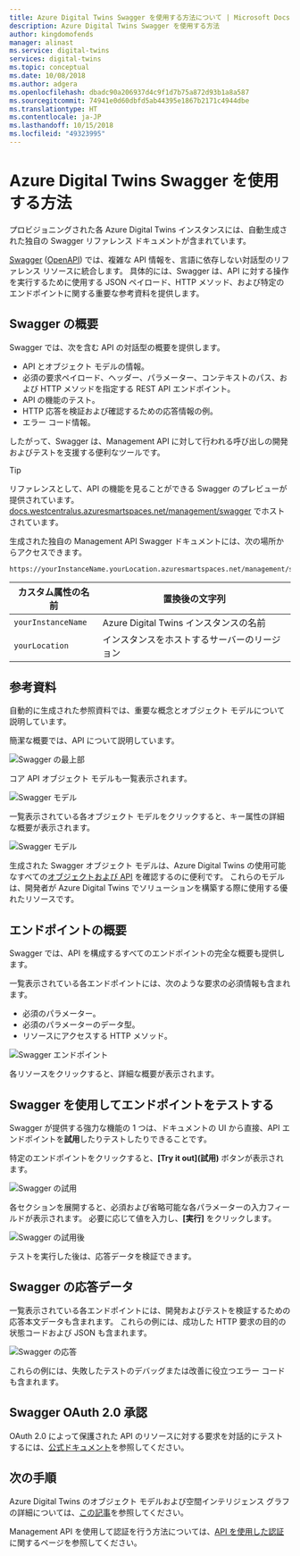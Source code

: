 ```yaml
---
title: Azure Digital Twins Swagger を使用する方法について | Microsoft Docs
description: Azure Digital Twins Swagger を使用する方法
author: kingdomofends
manager: alinast
ms.service: digital-twins
services: digital-twins
ms.topic: conceptual
ms.date: 10/08/2018
ms.author: adgera
ms.openlocfilehash: dbadc90a206937d4c9f1d7b75a872d93b1a8a587
ms.sourcegitcommit: 74941e0d60dbfd5ab44395e1867b2171c4944dbe
ms.translationtype: HT
ms.contentlocale: ja-JP
ms.lasthandoff: 10/15/2018
ms.locfileid: "49323995"
---
```

# <a name="how-to-use-azure-digital-twins-swagger"></a>Azure Digital Twins Swagger を使用する方法

プロビジョニングされた各 Azure Digital Twins インスタンスには、自動生成された独自の Swagger リファレンス ドキュメントが含まれています。

[Swagger](https://swagger.io/) ([OpenAPI](https://www.openapis.org/)) では、複雑な API 情報を、言語に依存しない対話型のリファレンス リソースに統合します。 具体的には、Swagger は、API に対する操作を実行するために使用する JSON ペイロード、HTTP メソッド、および特定のエンドポイントに関する重要な参考資料を提供します。

## <a name="swagger-summary"></a>Swagger の概要

Swagger では、次を含む API の対話型の概要を提供します。

* API とオブジェクト モデルの情報。
* 必須の要求ペイロード、ヘッダー、パラメーター、コンテキストのパス、および HTTP メソッドを指定する REST API エンドポイント。
* API の機能のテスト。
* HTTP 応答を検証および確認するための応答情報の例。
* エラー コード情報。

したがって、Swagger は、Management API に対して行われる呼び出しの開発およびテストを支援する便利なツールです。

> [!TIP]
> リファレンスとして、API の機能を見ることができる Swagger のプレビューが提供されています。
> [docs.westcentralus.azuresmartspaces.net/management/swagger](https://docs.westcentralus.azuresmartspaces.net/management/swagger) でホストされています。

生成された独自の Management API Swagger ドキュメントには、次の場所からアクセスできます。

```plaintext
https://yourInstanceName.yourLocation.azuresmartspaces.net/management/swagger
```

| カスタム属性の名前 | 置換後の文字列 |
| --- | --- |
| `yourInstanceName` | Azure Digital Twins インスタンスの名前 |
| `yourLocation` | インスタンスをホストするサーバーのリージョン |

## <a name="reference-material"></a>参考資料

自動的に生成された参照資料では、重要な概念とオブジェクト モデルについて説明しています。

簡潔な概要では、API について説明しています。

![Swagger の最上部][1]

コア API オブジェクト モデルも一覧表示されます。

![Swagger モデル][2]

一覧表示されている各オブジェクト モデルをクリックすると、キー属性の詳細な概要が表示されます。

![Swagger モデル][3]

生成された Swagger オブジェクト モデルは、Azure Digital Twins の使用可能なすべての[オブジェクトおよび API](./concepts-objectmodel-spatialgraph.md) を確認するのに便利です。 これらのモデルは、開発者が Azure Digital Twins でソリューションを構築する際に使用する優れたリソースです。

## <a name="endpoint-summary"></a>エンドポイントの概要

Swagger では、API を構成するすべてのエンドポイントの完全な概要も提供します。

一覧表示されている各エンドポイントには、次のような要求の必須情報も含まれます。

* 必須のパラメーター。
* 必須のパラメーターのデータ型。
* リソースにアクセスする HTTP メソッド。

![Swagger エンドポイント][4]

各リソースをクリックすると、詳細な概要が表示されます。

## <a name="using-swagger-to-test-endpoints"></a>Swagger を使用してエンドポイントをテストする

Swagger が提供する強力な機能の 1 つは、ドキュメントの UI から直接、API エンドポイントを**試用**したりテストしたりできることです。

特定のエンドポイントをクリックすると、**[Try it out]\(試用\)** ボタンが表示されます。

![Swagger の試用][5]

各セクションを展開すると、必須および省略可能な各パラメーターの入力フィールドが表示されます。 必要に応じて値を入力し、**[実行]** をクリックします。

![Swagger の試用後][6]

テストを実行した後は、応答データを検証できます。

## <a name="swagger-response-data"></a>Swagger の応答データ

一覧表示されている各エンドポイントには、開発およびテストを検証するための応答本文データも含まれます。 これらの例には、成功した HTTP 要求の目的の状態コードおよび JSON も含まれます。

![Swagger の応答][7]

これらの例には、失敗したテストのデバッグまたは改善に役立つエラー コードも含まれます。

## <a name="swagger-oauth-20-authorization"></a>Swagger OAuth 2.0 承認

OAuth 2.0 によって保護された API のリソースに対する要求を対話的にテストするには、[公式ドキュメント](https://swagger.io/docs/specification/authentication/oauth2/)を参照してください。

## <a name="next-steps"></a>次の手順

Azure Digital Twins のオブジェクト モデルおよび空間インテリジェンス グラフの詳細については、[この記事](./concepts-objectmodel-spatialgraph.md)を参照してください。

Management API を使用して認証を行う方法については、[API を使用した認証](./security-authenticating-apis.md)に関するページを参照してください。

<!-- Images -->
[1]: media/how-to-use-swagger/swagger_management_top.png
[2]: media/how-to-use-swagger/swagger_management_models.png
[3]: media/how-to-use-swagger/swagger_management_model.png
[4]: media/how-to-use-swagger/swagger_management_endpoints.png
[5]: media/how-to-use-swagger/swagger_management_try.png
[6]: media/how-to-use-swagger/swagger_management_tried.png
[7]: media/how-to-use-swagger/swagger_management_response.png

